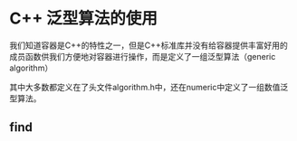 # C++ 泛型算法的使用

我们知道容器是C++的特性之一，但是C++标准库并没有给容器提供丰富好用的成员函数供我们方便地对容器进行操作，而是定义了一组泛型算法（generic algorithm）

其中大多数都定义在了头文件algorithm.h中，还在numeric中定义了一组数值泛型算法。

## find

```cpp

```
  